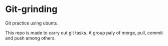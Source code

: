 # Git-grinding

Git practice using ubuntu.

This repo is made to carry out git tasks. A group paly of merge, pull, commit and push among others.
